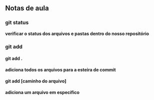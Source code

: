 ## Notas de aula

### git status
**verificar o status dos arquivos e pastas dentro do nosso repositório**

### git add

#### git add .
**adiciona todos os arquivos para a esteira de commit**

#### git add [caminho do arquivo]
**adiciona um arquivo em específico**